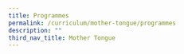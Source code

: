 ```yaml
---
title: Programmes
permalink: /curriculum/mother-tongue/programmes
description: ""
third_nav_title: Mother Tongue
---
```

